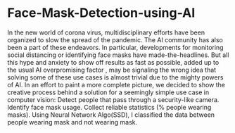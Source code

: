 # Face-Mask-Detection-using-AI
In the new world of corona virus, multidisciplinary efforts have been organized to slow the spread of the pandemic. The AI community has also been a part of these endeavors. In particular, developments for monitoring social distancing or identifying face masks have made-the-headlines. But all this hype and anxiety to show off results as fast as possible, added up to the usual AI overpromising factor , may be signaling the wrong idea that solving some of these use cases is almost trivial due to the mighty powers of AI. In an effort to paint a more complete picture, we decided to show the creative process behind a solution for a seemingly simple use case in computer vision: Detect people that pass through a security-like camera. Identify face mask usage. Collect reliable statistics (% people wearing masks).
Using Neural Network Algo(SSD), I classified the data between people wearing mask and not wearing mask.
